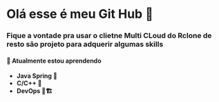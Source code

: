 # Olá esse é meu Git Hub 👋

### Fique a vontade pra usar o clietne Multi CLoud do Rclone de resto são projeto para adquerir algumas skills

#### 🌱 Atualmente estou aprendendo 

- **Java  Spring 🌷**
- **C/C++ 👾**
- **DevOps 🐧🏗️**





<!--
**nelsonFilho22222/nelsonFilho22222** is a ✨ _special_ ✨ repository because its `README.md` (this file) appears on your GitHub profile.

Here are some ideas to get you started:

- 🔭 I’m currently working on ...
- 🌱 I’m currently learning ...
- 👯 I’m looking to collaborate on ...
- 🤔 I’m looking for help with ...
- 💬 Ask me about ...
- 📫 How to reach me: ...
- 😄 Pronouns: ...
- ⚡ Fun fact: ...
-->
